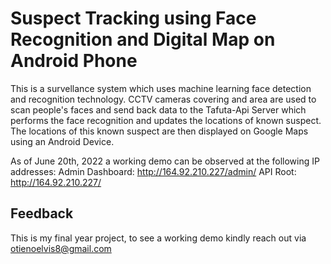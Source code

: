 # Suspect Tracking using Face Recognition and Digital Map on Android Phone

This is a survellance system which uses machine learning face detection and recognition technology. CCTV cameras covering and area are used to scan people's faces and send back data to the Tafuta-Api Server which performs the face recognition and updates the locations of known suspect.
The locations of this known suspect are then displayed on Google Maps using an Android Device.

As of June 20th, 2022 a working demo can be observed at the following IP addresses:
Admin Dashboard: http://164.92.210.227/admin/
API Root: http://164.92.210.227/

## Feedback

This is my final year project, to see a working demo kindly reach out via otienoelvis8@gmail.com

